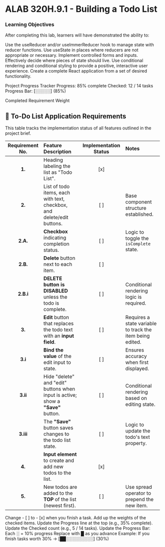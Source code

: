 # ALAB 320H.9.1 - Building a Todo List

### Learning Objectives
After completing this lab, learners will have demonstrated the ability to:

Use the useReducer and/or useImmerReducer hook to manage state with reducer functions.
Use useState in places where reducers are not appropriate or necessary.
Implement controlled forms and inputs.
Effectively decide where pieces of state should live.
Use conditional rendering and conditional styling to provide a positive, interactive user experience.
Create a complete React application from a set of desired functionality.



Project Progress Tracker
Progress: 85% complete
Checked: 12 / 14 tasks
Progress Bar: [░░░░░] (85%)

Completed	Requirement	Weight

## 📝 To-Do List Application Requirements

This table tracks the implementation status of all features outlined in the project brief.

| Requirement No. | Feature Description | Implementation Status | Notes |
| :---: | :--- | :---: | :--- |
| **1.** | Heading labeling the list as "Todo List". | [x] | |
| **2.** | List of todo items, each with text, checkbox, and delete/edit buttons. | [ ] | Base component structure established. |
| **2.A.** | **Checkbox** indicating completion status. | [ ] | Logic to toggle the `isComplete` state. |
| **2.B.** | **Delete** button next to each item. | [ ] | |
| **2.B.i** | **DELETE button is DISABLED** unless the todo is complete. | [ ] | Conditional rendering logic is required. |
| **3.** | **Edit** button that replaces the todo text with an **input field**. | [ ] | Requires a state variable to track the item being edited. |
| **3.i** | **Bind the value** of the edit input to state. | [ ] | Ensures accuracy when first displayed. |
| **3.ii** | Hide "delete" and "edit" buttons when input is active; show a **"Save"** button. | [ ] | Conditional rendering based on editing state. |
| **3.iii** | The **"Save"** button saves changes to the todo list state. | [ ] | Logic to update the todo's text property. |
| **4.** | **Input element** to create and add new todos to the list. | [x] | |
| **5.** | New todos are added to the **TOP** of the list (newest first). | [ ] | Use spread operator to prepend the new item. |

Change - [ ] to - [x] when you finish a task.
Add up the weights of the checked items.
Update the Progress line at the top (e.g., 35% complete).
Update the Checked count (e.g., 5 / 14 tasks).
Update the Progress Bar:
Each ░ = 10% progress
Replace with █ as you advance
Example: If you finish tasks worth 30% → [██░░░░░░░░░] (30%)


